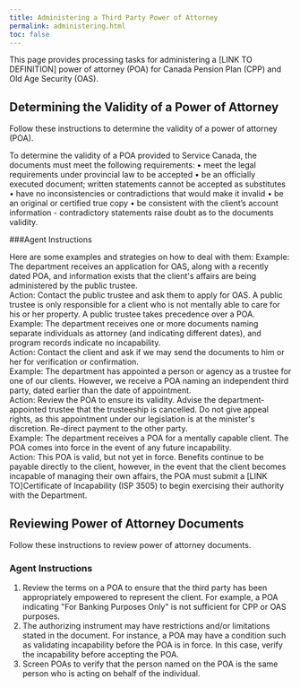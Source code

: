 ```yaml
---
title: Administering a Third Party Power of Attorney
permalink: administering.html
toc: false
---
```


This page provides processing tasks for administering a [LINK TO DEFINITION] power of attorney (POA) for Canada Pension Plan (CPP) and Old Age Security (OAS).


## Determining the Validity of a Power of Attorney   

Follow these instructions to determine the validity of a power of attorney (POA).   

To determine the validity of a POA provided to Service Canada, the documents must meet the following requirements:
• meet the legal requirements under provincial law to be accepted
• be an officially executed document; written statements cannot be accepted as substitutes
• have no inconsistencies or contradictions that would make it invalid
• be an original or certified true copy
• be consistent with the client’s account information - contradictory statements raise doubt as to the documents validity. 

###Agent Instructions  

Here are some examples and strategies on how to deal with them:
Example: The department receives an application for OAS, along with a recently dated POA, and information exists that the client's affairs are being administered by the public trustee.   
Action: Contact the public trustee and ask them to apply for OAS. A public trustee is only responsible for a client who is not mentally able to care for his or her property. A public trustee takes precedence over a POA.  
Example: The department receives one or more documents naming separate individuals as attorney (and indicating different dates), and program records indicate no incapability.   
Action: Contact the client and ask if we may send the documents to him or her for verification or confirmation.  
Example: The department has appointed a person or agency as a trustee for one of our clients. However, we receive a POA naming an independent third party, dated earlier than the date of appointment.   
Action: Review the POA to ensure its validity. Advise the department-appointed trustee that the trusteeship is cancelled. Do not give appeal rights, as this appointment under our legislation is at the minister's discretion. Re-direct payment to the other party.   
Example: The department receives a POA for a mentally capable client. The POA comes into force in the event of any future incapability.    
Action: This POA is valid, but not yet in force. Benefits continue to be payable directly to the client, however, in the event that the client becomes incapable of managing their own affairs, the POA must submit a [LINK TO]Certificate of Incapability (ISP 3505) to begin exercising their authority with the Department.    

## Reviewing Power of Attorney Documents   

Follow these instructions to review power of attorney documents.  
### Agent Instructions     
1.	Review the terms on a POA to ensure that the third party has been appropriately empowered to represent the client. For example, a POA indicating "For Banking Purposes Only" is not sufficient for CPP or OAS purposes.   
2.	The authorizing instrument may have restrictions and/or limitations stated in the document. For instance, a POA may have a condition such as validating incapability before the POA is in force. In this case, verify the incapability before accepting the POA.    
3.	Screen POAs to verify that the person named on the POA is the same person who is acting on behalf of the individual.   
